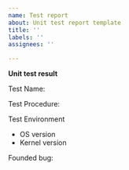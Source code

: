 ```yaml
---
name: Test report
about: Unit test report template
title: ''
labels: ''
assignees: ''

---
```


**Unit test result**

Test Name:

Test Procedure:

Test Environment
 - OS version
 - Kernel version

Founded bug:
